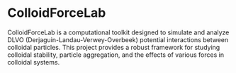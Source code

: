 # ColloidForceLab
ColloidForceLab is a computational toolkit designed to simulate and analyze DLVO (Derjaguin-Landau-Verwey-Overbeek) potential interactions between colloidal particles. This project provides a robust framework for studying colloidal stability, particle aggregation, and the effects of various forces in colloidal systems.
